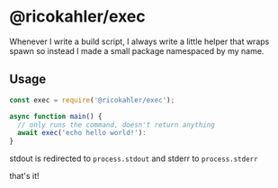 # @ricokahler/exec

Whenever I write a build script, I always write a little helper that wraps spawn so instead I made a small package namespaced by my name.

## Usage

```js
const exec = require('@ricokahler/exec');

async function main() {
  // only runs the command, doesn't return anything
  await exec('echo hello world!'):
}
```

stdout is redirected to `process.stdout` and stderr to `process.stderr`

that's it!
